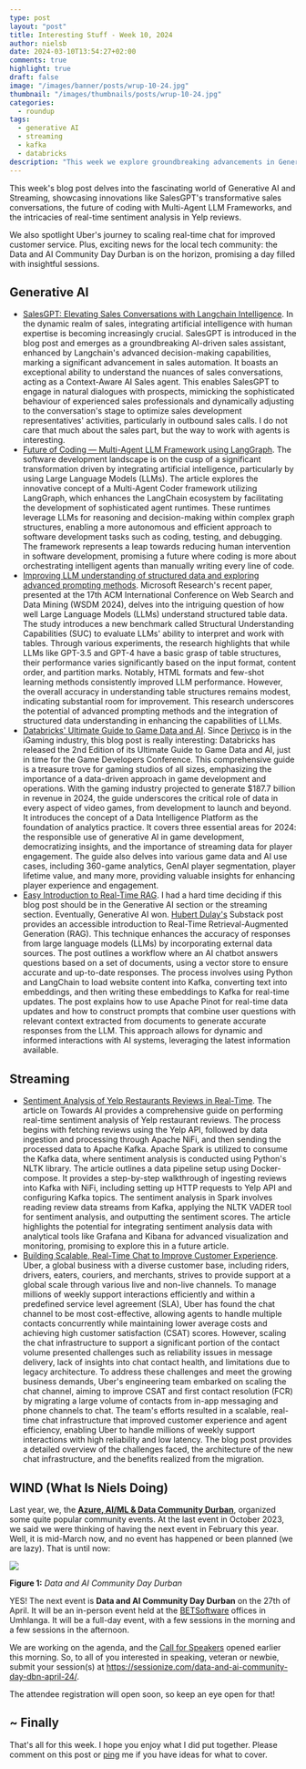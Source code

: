 ```yaml
---
type: post
layout: "post"
title: Interesting Stuff - Week 10, 2024
author: nielsb
date: 2024-03-10T13:54:27+02:00
comments: true
highlight: true
draft: false
image: "/images/banner/posts/wrup-10-24.jpg"
thumbnail: "/images/thumbnails/posts/wrup-10-24.jpg"
categories:
  - roundup
tags:
  - generative AI
  - streaming
  - kafka
  - databricks
description: "This week we explore groundbreaking advancements in Generative AI and Streaming, from revolutionizing sales with SalesGPT to Uber's scalable chat solutions. Plus, don't miss out on the upcoming Data and AI Community Day Durban, a must-attend for tech enthusiasts!"
---
```


This week's blog post delves into the fascinating world of Generative AI and Streaming, showcasing innovations like SalesGPT's transformative sales conversations, the future of coding with Multi-Agent LLM Frameworks, and the intricacies of real-time sentiment analysis in Yelp reviews. 

We also spotlight Uber's journey to scaling real-time chat for improved customer service. Plus, exciting news for the local tech community: the Data and AI Community Day Durban is on the horizon, promising a day filled with insightful sessions. 

<!--more-->

## Generative AI

* [SalesGPT: Elevating Sales Conversations with Langchain Intelligence][1]. In the dynamic realm of sales, integrating artificial intelligence with human expertise is becoming increasingly crucial. SalesGPT is introduced in the blog post and emerges as a groundbreaking AI-driven sales assistant, enhanced by Langchain's advanced decision-making capabilities, marking a significant advancement in sales automation. It boasts an exceptional ability to understand the nuances of sales conversations, acting as a Context-Aware AI Sales agent. This enables SalesGPT to engage in natural dialogues with prospects, mimicking the sophisticated behaviour of experienced sales professionals and dynamically adjusting to the conversation's stage to optimize sales development representatives' activities, particularly in outbound sales calls. I do not care that much about the sales part, but the way to work with agents is interesting.
* [Future of Coding — Multi-Agent LLM Framework using LangGraph][2]. The software development landscape is on the cusp of a significant transformation driven by integrating artificial intelligence, particularly by using Large Language Models (LLMs). The article explores the innovative concept of a Multi-Agent Coder framework utilizing LangGraph, which enhances the LangChain ecosystem by facilitating the development of sophisticated agent runtimes. These runtimes leverage LLMs for reasoning and decision-making within complex graph structures, enabling a more autonomous and efficient approach to software development tasks such as coding, testing, and debugging. The framework represents a leap towards reducing human intervention in software development, promising a future where coding is more about orchestrating intelligent agents than manually writing every line of code.
* [Improving LLM understanding of structured data and exploring advanced prompting methods][3]. Microsoft Research's recent paper, presented at the 17th ACM International Conference on Web Search and Data Mining (WSDM 2024), delves into the intriguing question of how well Large Language Models (LLMs) understand structured table data. The study introduces a new benchmark called Structural Understanding Capabilities (SUC) to evaluate LLMs' ability to interpret and work with tables. Through various experiments, the research highlights that while LLMs like GPT-3.5 and GPT-4 have a basic grasp of table structures, their performance varies significantly based on the input format, content order, and partition marks. Notably, HTML formats and few-shot learning methods consistently improved LLM performance. However, the overall accuracy in understanding table structures remains modest, indicating substantial room for improvement. This research underscores the potential of advanced prompting methods and the integration of structured data understanding in enhancing the capabilities of LLMs.
* [Databricks' Ultimate Guide to Game Data and AI][4]. Since [Derivco](/derivco) is in the iGaming industry, this blog post is really interesting: Databricks has released the 2nd Edition of its Ultimate Guide to Game Data and AI, just in time for the Game Developers Conference. This comprehensive guide is a treasure trove for gaming studios of all sizes, emphasizing the importance of a data-driven approach in game development and operations. With the gaming industry projected to generate $187.7 billion in revenue in 2024, the guide underscores the critical role of data in every aspect of video games, from development to launch and beyond. It introduces the concept of a Data Intelligence Platform as the foundation of analytics practice. It covers three essential areas for 2024: the responsible use of generative AI in game development, democratizing insights, and the importance of streaming data for player engagement. The guide also delves into various game data and AI use cases, including 360-game analytics, GenAI player segmentation, player lifetime value, and many more, providing valuable insights for enhancing player experience and engagement.
* [Easy Introduction to Real-Time RAG][5]. I had a hard time deciding if this blog post should be in the Generative AI section or the streaming section. Eventually, Generative AI won. [Hubert Dulay's][hubert] Substack post provides an accessible introduction to Real-Time Retrieval-Augmented Generation (RAG). This technique enhances the accuracy of responses from large language models (LLMs) by incorporating external data sources. The post outlines a workflow where an AI chatbot answers questions based on a set of documents, using a vector store to ensure accurate and up-to-date responses. The process involves using Python and LangChain to load website content into Kafka, converting text into embeddings, and then writing these embeddings to Kafka for real-time updates. The post explains how to use Apache Pinot for real-time data updates and how to construct prompts that combine user questions with relevant context extracted from documents to generate accurate responses from the LLM. This approach allows for dynamic and informed interactions with AI systems, leveraging the latest information available.

## Streaming

* [Sentiment Analysis of Yelp Restaurants Reviews in Real-Time][6]. The article on Towards AI provides a comprehensive guide on performing real-time sentiment analysis of Yelp restaurant reviews. The process begins with fetching reviews using the Yelp API, followed by data ingestion and processing through Apache NiFi, and then sending the processed data to Apache Kafka. Apache Spark is utilized to consume the Kafka data, where sentiment analysis is conducted using Python's NLTK library. The article outlines a data pipeline setup using Docker-compose. It provides a step-by-step walkthrough of ingesting reviews into Kafka with NiFi, including setting up HTTP requests to Yelp API and configuring Kafka topics. The sentiment analysis in Spark involves reading review data streams from Kafka, applying the NLTK VADER tool for sentiment analysis, and outputting the sentiment scores. The article highlights the potential for integrating sentiment analysis data with analytical tools like Grafana and Kibana for advanced visualization and monitoring, promising to explore this in a future article.
* [Building Scalable, Real-Time Chat to Improve Customer Experience][7]. Uber, a global business with a diverse customer base, including riders, drivers, eaters, couriers, and merchants, strives to provide support at a global scale through various live and non-live channels. To manage millions of weekly support interactions efficiently and within a predefined service level agreement (SLA), Uber has found the chat channel to be most cost-effective, allowing agents to handle multiple contacts concurrently while maintaining lower average costs and achieving high customer satisfaction (CSAT) scores. However, scaling the chat infrastructure to support a significant portion of the contact volume presented challenges such as reliability issues in message delivery, lack of insights into chat contact health, and limitations due to legacy architecture. To address these challenges and meet the growing business demands, Uber's engineering team embarked on scaling the chat channel, aiming to improve CSAT and first contact resolution (FCR) by migrating a large volume of contacts from in-app messaging and phone channels to chat. The team's efforts resulted in a scalable, real-time chat infrastructure that improved customer experience and agent efficiency, enabling Uber to handle millions of weekly support interactions with high reliability and low latency. The blog post provides a detailed overview of the challenges faced, the architecture of the new chat infrastructure, and the benefits realized from the migration.

## WIND (What Is Niels Doing)

Last year, we, the [**Azure, AI/ML & Data Community Durban**][8], organized some quite popular community events. At the last event in October 2023, we said we were thinking of having the next event in February this year. Well, it is mid-March now, and no event has happened or been planned (we are lazy). That is until now:

![](/images/posts/data-ai-dbn-april-24.png)

**Figure 1:** *Data and AI Community Day Durban*

YES! The next event is **Data and AI Community Day Durban** on the 27th of April. It will be an in-person event held at the [BETSoftware][9] offices in Umhlanga. It will be a full-day event, with a few sessions in the morning and a few sessions in the afternoon. 

We are working on the agenda, and the [Call for Speakers][10] opened earlier this morning. So, to all of you interested in speaking, veteran or newbie, submit your session(s) at https://sessionize.com/data-and-ai-community-day-dbn-april-24/.

The attendee registration will open soon, so keep an eye open for that!

## ~ Finally

That's all for this week. I hope you enjoy what I did put together. Please comment on this post or [ping][ma] me if you have ideas for what to cover.

[ma]: mailto:niels.it.berglund@gmail.com
[mp]: https://blog.acolyer.org
[iq]: https://www.infoq.com/
[ew]: http://sqlonice.com/
[re]: http://blog.revolutionanalytics.com
[sqsk]: https://www.sqlskills.com
[mdaveyblog]: https://mdavey.wordpress.com/
[charlblog]: https://charlla.com/

[jovpop]: https://twitter.com/JovanPop_MSFT
[bobw]: https://twitter.com/bobwardms
[revod]: https://twitter.com/revodavid
[lonny]: https://twitter.com/sqL_handLe
[ewtw]: https://twitter.com/sqlOnIce
[buckw]: https://twitter.com/BuckWoodyMSFT
[mattw]: https://twitter.com/matthewwarren
[murba]: https://twitter.com/muratdemirbas
[daveda]: https://twitter.com/davidthecoder
[adcol]: https://twitter.com/adriancolyer
[jesrod]: https://twitter.com/jrdothoughts
[tomaz]: https://twitter.com/tomaz_tsql
[dataart]: https://twitter.com/dataartisans
[luis]: https://twitter.com/luis_de_sousa
[benstop]: https://twitter.com/benstopford
[conflu]: https://twitter.com/confluentinc
[tylert]: https://twitter.com/tyler_treat
[andrewng]: https://twitter.com/AndrewYNg
[lawr]: https://twitter.com/bytezn
[jue]: https://twitter.com/b0rk
[yan]: https://twitter.com/theburningmonk
[danny]: https://twitter.com/g9yuayon
[rmoff]: https://www.linkedin.com/in/robinmoffatt/
[ryansw]: https://twitter.com/ryanswanstrom
[pabloc]: https://twitter.com/pabloc_ds
[mklep]: https://twitter.com/martinkl
[mdavey]: https://twitter.com/matt_davey
[jboner]: https://twitter.com/jboner
[joeduff]: https://twitter.com/funcOfJoe
[charl]: https://twitter.com/charllamprecht
[dbricks]: https://twitter.com/databricks
[adsit]: https://twitter.com/SitnikAdam
[vicky]: https://twitter.com/vickyharp
[dscentral]: https://twitter.com/DataScienceCtrl
[natemc]: https://twitter.com/natemcmaster
[ads]: https://twitter.com/azuredatastudio
[travw]: https://twitter.com/radtravis
[emilk]: https://twitter.com/IsTheArchitect
[netflx]: https://netflixtechblog.com/
[hubert]: https://www.linkedin.com/in/hkdulay/
[jserra]: https://www.linkedin.com/in/jamesserra/

[1]: https://ai.gopubby.com/salesgpt-elevating-sales-conversations-with-langchain-intelligence-a1e1be461ee4
[2]: https://medium.com/@anuragmishra_27746/future-of-coding-multi-agent-llm-framework-using-langgraph-092da9493663
[3]: https://www.microsoft.com/en-us/research/blog/improving-llm-understanding-of-structured-data-and-exploring-advanced-prompting-methods/
[4]: https://www.databricks.com/blog/databricks-ultimate-guide-game-data-and-ai
[5]: https://hubertdulay.substack.com/p/easy-introduction-to-real-time-rag
[6]: https://pub.towardsai.net/sentiment-analysis-of-yelp-restaurants-reviews-in-real-time-a62370894482
[7]: https://www.uber.com/en-AU/blog/building-scalable-real-time-chat/
[8]: https://www.meetup.com/azure-transformation-labs/
[9]: https://betsoftware.com/
[10]: https://sessionize.com/data-and-ai-community-day-dbn-april-24/
